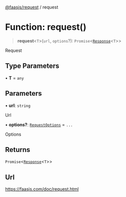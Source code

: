 [@faasjs/request](../README.md) / request

# Function: request()

> **request**\<`T`\>(`url`, `options`?): `Promise`\<[`Response`](../type-aliases/Response.md)\<`T`\>\>

Request

## Type Parameters

• **T** = `any`

## Parameters

• **url**: `string`

Url

• **options?**: [`RequestOptions`](../type-aliases/RequestOptions.md) = `...`

Options

## Returns

`Promise`\<[`Response`](../type-aliases/Response.md)\<`T`\>\>

## Url

https://faasjs.com/doc/request.html
